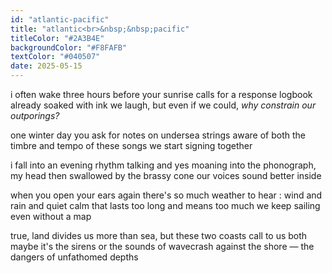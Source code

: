 ```yaml
---
id: "atlantic-pacific"
title: "atlantic<br>&nbsp;&nbsp;pacific"
titleColor: "#2A3B4E"
backgroundColor: "#F8FAFB"
textColor: "#040507"
date: 2025-05-15
---
```


i often wake three hours before
your sunrise calls for a response
logbook already soaked with ink
we laugh, but even if we could,
*why constrain our outporings?*

one winter day you ask for
notes on undersea strings
aware of both the timbre
and tempo of these songs
we start signing together

i fall into an evening rhythm
talking and yes moaning into
the phonograph, my head then
swallowed by the brassy cone
our voices sound better inside

when you open your ears again
there's so much weather to hear :
wind and rain and quiet calm that
lasts too long and means too much
we keep sailing even without a map

true, land divides us more than sea,
but these two coasts call to us both
maybe it's the sirens or the sounds 
of wavecrash against the shore —
the dangers of unfathomed depths 